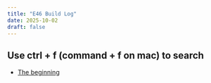 ```yaml
---
title: "E46 Build Log"
date: 2025-10-02
draft: false
---
```

## Use ctrl + f (command + f on mac) to search 
<!-- - [Exhaust and Drive train] (/posts/) -->
- [The beginning](/posts/Background/)
